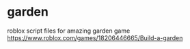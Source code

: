 # garden
roblox script files for amazing garden game https://www.roblox.com/games/18206446665/Build-a-garden
